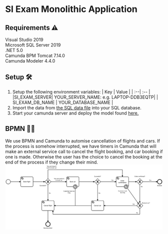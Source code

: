 # SI Exam Monolithic Application

## Requirements ⚠

Visual Studio 2019  
Microsoft SQL Server 2019  
.NET 5.0  
Camunda BPM Tomcat 7.14.0  
Camunda Modeler 4.4.0

## Setup 🛠

1. Setup the following environment variables:
   | Key | Value |
   | :--| :-- |
   |SI_EXAM_SERVER| YOUR_SERVER_NAME: e.g. LAPTOP-DDB3EQTP|
   | SI_EXAM_DB_NAME | YOUR_DATABASE_NAME |
2. Import the data from [the SQL data file](./sql_data/si_exam_data.sql) into your SQL database.
3. Start your camunda server and deploy the model found [here.](./BPMN/booking.bpmn)

## BPMN 👨‍💼

We use BPMN and Camunda to automise cancellation of flights and cars. If the process is somehow interrupted, we have timers in Camunda that will make an external service call to cancel the flight booking, and car booking if one is made. Otherwise the user has the choice to cancel the booking at the end of the process if they change their mind.
![](./media/booking.png)
